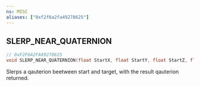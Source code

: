 ```yaml
---
ns: MISC
aliases: ["0xf2f6a2fa49278625"]
---
```

## SLERP_NEAR_QUATERNION

```c
// 0xF2F6A2FA49278625
void SLERP_NEAR_QUATERNION(float StartX, float StartY, float StartZ, float StartW, float DestinationX, float DestinationY, float DestinationZ, float DestinationW);
```

Slerps a qauterion beetween start and target, with the result qauterion returned.

